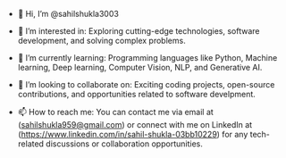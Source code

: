 - 👋 Hi, I’m @sahilshukla3003
  
- 👀 I’m interested in: Exploring cutting-edge technologies, software development, and solving complex problems.

- 🌱 I’m currently learning: Programming languages like Python, Machine learning, Deep learning, Computer Vision, NLP, and Generative AI.

- 💞️ I’m looking to collaborate on: Exciting coding projects, open-source contributions, and opportunities related to software develpment.

- 📫 How to reach me: You can contact me via email at (sahilshukla959@gmail.com) or connect with me on LinkedIn at (https://www.linkedin.com/in/sahil-shukla-03bb10229) for any tech-related discussions or collaboration opportunities.


<!---
sahilshukla3003/sahilshukla3003 is a ✨ special ✨ repository because its `README.md` (this file) appears on your GitHub profile.
You can click the Preview link to take a look at your changes.
--->
